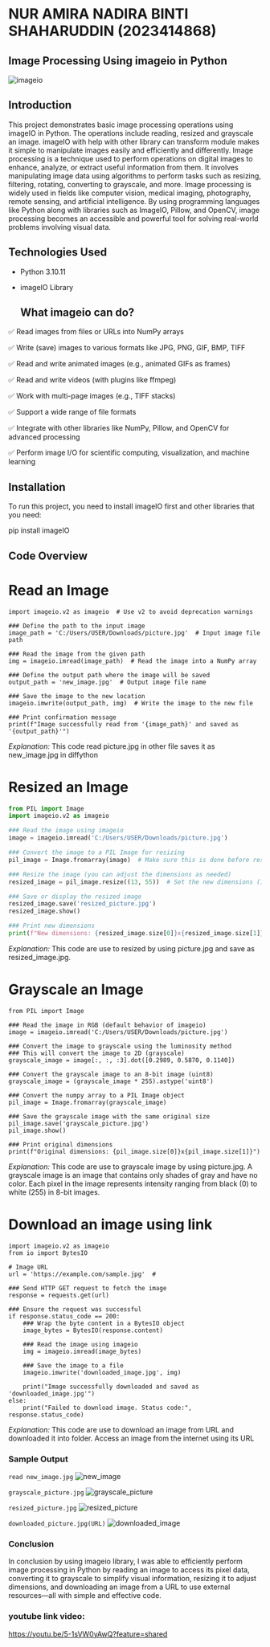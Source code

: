 # NUR AMIRA NADIRA BINTI SHAHARUDDIN (2023414868)

## Image Processing Using imageio in Python

![imageio](https://github.com/user-attachments/assets/a1c72c2e-0029-4b51-84da-8877780655ec)

## Introduction
This project demonstrates basic image processing operations using imageIO in Python. The operations include reading, resized and grayscale  an image. imageIO with help with other library can transform module makes it simple to manipulate images easily and efficiently and differently. Image processing is a technique used to perform operations on digital images to enhance, analyze, or extract useful information from them. It involves manipulating image data using algorithms to perform tasks such as resizing, filtering, rotating, converting to grayscale, and more. Image processing is widely used in fields like computer vision, medical imaging, photography, remote sensing, and artificial intelligence. By using programming languages like Python along with libraries such as ImageIO, Pillow, and OpenCV, image processing becomes an accessible and powerful tool for solving real-world problems involving visual data.

## Technologies Used
- Python 3.10.11
- imageIO Library

  ## What imageio can do?
✅ Read images from files or URLs into NumPy arrays

✅ Write (save) images to various formats like JPG, PNG, GIF, BMP, TIFF

✅ Read and write animated images (e.g., animated GIFs as frames)

✅ Read and write videos (with plugins like ffmpeg)

✅ Work with multi-page images (e.g., TIFF stacks)

✅ Support a wide range of file formats

✅ Integrate with other libraries like NumPy, Pillow, and OpenCV for advanced processing

✅ Perform image I/O for scientific computing, visualization, and machine learning

## Installation
To run this project, you need to install imageIO first and other libraries that you need:

pip install imageIO
## Code Overview

# Read an Image

```### Import the imageio library
import imageio.v2 as imageio  # Use v2 to avoid deprecation warnings

### Define the path to the input image
image_path = 'C:/Users/USER/Downloads/picture.jpg'  # Input image file path

### Read the image from the given path
img = imageio.imread(image_path)  # Read the image into a NumPy array

### Define the output path where the image will be saved
output_path = 'new_image.jpg'  # Output image file name

### Save the image to the new location
imageio.imwrite(output_path, img)  # Write the image to the new file

### Print confirmation message
print(f"Image successfully read from '{image_path}' and saved as '{output_path}'")
```
*Explanation:* This code read picture.jpg in other file saves it as new_image.jpg in diffython

# Resized an Image

``` python
from PIL import Image
import imageio.v2 as imageio

### Read the image using imageio
image = imageio.imread('C:/Users/USER/Downloads/picture.jpg')

### Convert the image to a PIL Image for resizing
pil_image = Image.fromarray(image)  # Make sure this is done before resizing

### Resize the image (you can adjust the dimensions as needed)
resized_image = pil_image.resize((13, 55))  # Set the new dimensions (13, 55)

### Save or display the resized image
resized_image.save('resized_picture.jpg')
resized_image.show()

### Print new dimensions
print(f"New dimensions: {resized_image.size[0]}x{resized_image.size[1]}")
```

*Explanation:* This code are use to resized by using picture.jpg and save as resized_image.jpg.

# Grayscale an Image
```import imageio.v2 as imageio
from PIL import Image

### Read the image in RGB (default behavior of imageio)
image = imageio.imread('C:/Users/USER/Downloads/picture.jpg')

### Convert the image to grayscale using the luminosity method
### This will convert the image to 2D (grayscale)
grayscale_image = image[:, :, :3].dot([0.2989, 0.5870, 0.1140])

### Convert the grayscale image to an 8-bit image (uint8)
grayscale_image = (grayscale_image * 255).astype('uint8')

### Convert the numpy array to a PIL Image object
pil_image = Image.fromarray(grayscale_image)

### Save the grayscale image with the same original size
pil_image.save('grayscale_picture.jpg')
pil_image.show()

### Print original dimensions
print(f"Original dimensions: {pil_image.size[0]}x{pil_image.size[1]}")
```

*Explanation:* This code are use to grayscale image by using picture.jpg. A grayscale image is an image that contains only shades of gray and have no color. Each pixel in the image represents intensity ranging from black (0) to white (255) in 8-bit images.

# Download an image using link 
```import requests
import imageio.v2 as imageio
from io import BytesIO

# Image URL
url = 'https://example.com/sample.jpg'  # 

### Send HTTP GET request to fetch the image
response = requests.get(url)

### Ensure the request was successful
if response.status_code == 200:
    ### Wrap the byte content in a BytesIO object
    image_bytes = BytesIO(response.content)

    ### Read the image using imageio
    img = imageio.imread(image_bytes)

    ### Save the image to a file
    imageio.imwrite('downloaded_image.jpg', img)

    print("Image successfully downloaded and saved as 'downloaded_image.jpg'")
else:
    print("Failed to download image. Status code:", response.status_code)
```
*Explanation:* This code are use to download an image from URL and downloaded it into folder. Access an image from the internet using its URL

### Sample Output

```read new_image.jpg```
![new_image](https://github.com/user-attachments/assets/cd5329e7-fecc-4bee-9b20-b08671758e7c) 

```grayscale_picture.jpg```
![grayscale_picture](https://github.com/user-attachments/assets/96b9fbf0-4ba8-46af-b9e5-b79f6c80e440)

```resized_picture.jpg```
![resized_picture](https://github.com/user-attachments/assets/5f0400a5-f73b-4bf5-a56e-746d7e3e7a44)

```downloaded_picture.jpg(URL)```
![downloaded_image](https://github.com/user-attachments/assets/a78320e5-cd7e-430b-bb48-7ab860c4d3e2)

### Conclusion
In conclusion by using imageio library, I was able to efficiently perform image processing in Python by reading an image to access its pixel data, converting it to grayscale to simplify visual information, resizing it to adjust dimensions, and downloading an image from a URL to use external resources—all with simple and effective code.

### youtube link video:
https://youtu.be/5-1sVW0yAwQ?feature=shared

